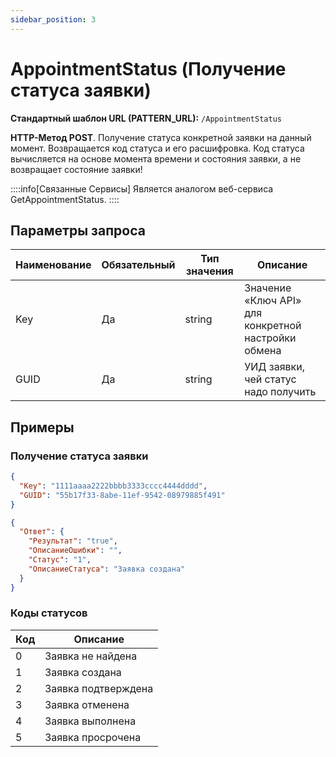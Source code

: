 ```yaml
---
sidebar_position: 3
---
```


# AppointmentStatus (Получение статуса заявки)

**Стандартный шаблон URL (PATTERN_URL):** `/AppointmentStatus`

**HTTP-Метод POST**. Получение статуса конкретной заявки на данный момент. Возвращается код статуса и его расшифровка. Код статуса вычисляется на основе момента времени и состояния заявки, а не возвращает состояние заявки!

::::info[Связанные Сервисы]
Является аналогом веб-сервиса GetAppointmentStatus.
::::

## Параметры запроса

| **Наименование** | **Обязательный** | **Тип значения** | **Описание**                                        |
|------------------|------------------|------------------|-----------------------------------------------------|
| Key              | Да               | string           | Значение «Ключ API» для конкретной настройки обмена |
| GUID             | Да               | string           | УИД заявки, чей статус надо получить                |

## Примеры

### Получение статуса заявки

```json title="Тело запроса JSON"
{
  "Key": "1111aaaa2222bbbb3333cccc4444dddd",
  "GUID": "55b17f33-8abe-11ef-9542-08979885f491"
}
```

```json title="Тело ответа"
{
  "Ответ": {
    "Результат": "true",
    "ОписаниеОшибки": "",
    "Статус": "1",
    "ОписаниеСтатуса": "Заявка создана"
  }
}
```

### Коды статусов

| Код | Описание            |
|-----|---------------------|
| 0   | Заявка не найдена   |
| 1   | Заявка создана      |
| 2   | Заявка подтверждена |
| 3   | Заявка отменена     |
| 4   | Заявка выполнена    |
| 5   | Заявка просрочена   |
